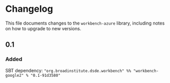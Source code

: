 # Changelog

This file documents changes to the `workbench-azure` library, including notes on how to upgrade to new versions.

## 0.1

### Added

SBT dependency: `"org.broadinstitute.dsde.workbench" %% "workbench-google2" % "0.1-91d3580"`
